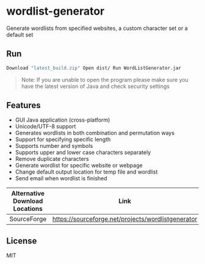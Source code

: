 # wordlist-generator
Generate wordlists from specified websites, a custom character set or a default set

## Run
```sh
Download "latest_build.zip" Open dist/ Run WordListGenerator.jar
```
> Note: If you are unable to open the program please make sure you have the latest version of Java and check security settings

## Features
- GUI Java application (cross-platform)
- Unicode/UTF-8 support
- Generates wordlists in both combination and permutation ways
- Support for specifying specific length
- Supports number and symbols
- Supports upper and lower case characters separately
- Remove duplicate characters
- Generate wordlist for specific website or webpage
- Change default output location for temp file and wordlist
- Send email when wordlist is finished

| Alternative Download Locations | Link |
| ------ | ------ |
| SourceForge | https://sourceforge.net/projects/wordlistgenerator |

## License
MIT

